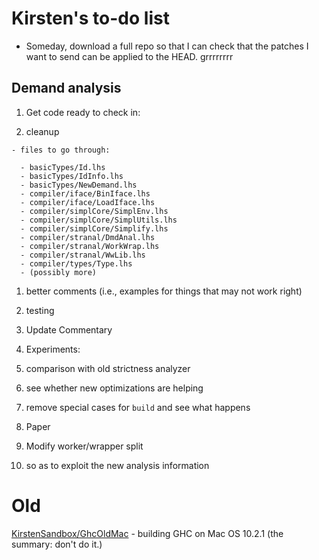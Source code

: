 # Kirsten's to-do list


- Someday, download a full repo so that I can check that the patches I want to send can be applied to the HEAD. grrrrrrrr

## Demand analysis


1. Get code ready to check in:

  1. cleanup

    - files to go through:

      - basicTypes/Id.lhs
      - basicTypes/IdInfo.lhs
      - basicTypes/NewDemand.lhs
      - compiler/iface/BinIface.lhs
      - compiler/iface/LoadIface.lhs
      - compiler/simplCore/SimplEnv.lhs
      - compiler/simplCore/SimplUtils.lhs
      - compiler/simplCore/Simplify.lhs
      - compiler/stranal/DmdAnal.lhs
      - compiler/stranal/WorkWrap.lhs
      - compiler/stranal/WwLib.lhs
      - compiler/types/Type.lhs
      - (possibly more)
  1. better comments (i.e., examples for things that may not work right)
  1. testing

1. Update Commentary 

1. Experiments:

  1. comparison with old strictness analyzer
  1. see whether new optimizations are helping
  1. remove special cases for `build` and see what happens

1. Paper

1. Modify worker/wrapper split

  1. so as to exploit the new analysis information

# Old



[KirstenSandbox/GhcOldMac](kirsten-sandbox/ghc-old-mac) - building GHC on Mac OS 10.2.1 (the summary: don't do it.)


